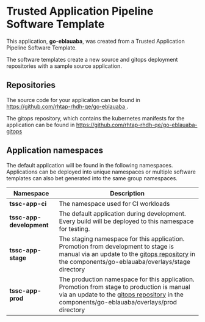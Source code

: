 # Trusted Application Pipeline Software Template

This application, **go-eblauaba**, was created from a Trusted Application Pipeline Software Template.

The software templates create a new source and gitops deployment repositories with a sample source application. 

## Repositories

The source code for your application can be found in [https://github.com/rhtap-rhdh-qe/go-eblauaba ](https://github.com/rhtap-rhdh-qe/go-eblauaba ).
 
The gitops repository, which contains the kubernetes manifests for the application can be found in 
[https://github.com/rhtap-rhdh-qe/go-eblauaba-gitops ](https://github.com/rhtap-rhdh-qe/go-eblauaba-gitops ) 

## Application namespaces 

The default application will be found in the following namespaces. Applications can be deployed into unique namespaces or multiple software templates can also bet generated into the same group namespaces.  

|  Namespace   |  Description   |  
| -------- | -------- |
| **tssc-app-ci** | The namespace used for CI workloads |
| **tssc-app-development** | The default application during development. Every build will be deployed to this namespace for testing. |
| **tssc-app-stage** | The staging namespace for this application. Promotion from development to stage is manual via an update to the [gitops repository](https://github.com/rhtap-rhdh-qe/go-eblauaba-gitops ) in the components/go-eblauaba/overlays/stage directory |
| **tssc-app-prod** | The production namespace for this application. Promotion from stage to production is manual via an update to the [gitops repository](https://github.com/rhtap-rhdh-qe/go-eblauaba-gitops ) in the components/go-eblauaba/overlays/prod directory |